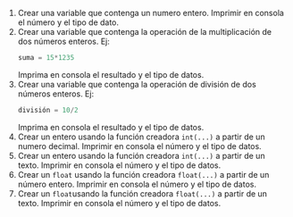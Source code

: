 1. Crear una variable que contenga un numero entero. Imprimir en consola el número y el tipo de dato.
2. Crear una variable que contenga la operación de la multiplicación de dos números enteros. Ej:
   ```python
   suma = 15*1235
   ```
   Imprima en consola el resultado y el tipo de datos.
3. Crear una variable que contenga la operación de división de dos números enteros. Ej:
   ```python
   división = 10/2
   ```
   Imprima en consola el resultado y el tipo de datos.
4. Crear un entero usando la función creadora `int(...)` a partir de un numero decimal. Imprimir en consola
   el número y el tipo de datos.
5. Crear un entero usando la función creadora `int(...)` a partir de un texto. Imprimir en consola el número
   y el tipo de datos.
6. Crear un `float` usando la función creadora `float(...)` a partir de un número entero. Imprimir en
   consola el número y el tipo de datos.
7. Crear un `float`usando la función creadora `float(...)` a partir de un texto. Imprimir en consola el
   número y el tipo de datos.
